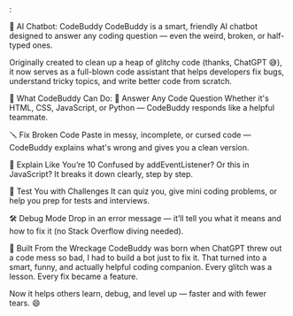 :

🤖 AI Chatbot: CodeBuddy
CodeBuddy is a smart, friendly AI chatbot designed to answer any coding question — even the weird, broken, or half-typed ones.

Originally created to clean up a heap of glitchy code (thanks, ChatGPT 😅), it now serves as a full-blown code assistant that helps developers fix bugs, understand tricky topics, and write better code from scratch.

🧠 What CodeBuddy Can Do:
💬 Answer Any Code Question
Whether it's HTML, CSS, JavaScript, or Python — CodeBuddy responds like a helpful teammate.

🪛 Fix Broken Code
Paste in messy, incomplete, or cursed code — CodeBuddy explains what's wrong and gives you a clean version.

📘 Explain Like You’re 10
Confused by addEventListener? Or this in JavaScript? It breaks it down clearly, step by step.

🧪 Test You with Challenges
It can quiz you, give mini coding problems, or help you prep for tests and interviews.

🛠️ Debug Mode
Drop in an error message — it’ll tell you what it means and how to fix it (no Stack Overflow diving needed).

🧨 Built From the Wreckage
CodeBuddy was born when ChatGPT threw out a code mess so bad, I had to build a bot just to fix it. That turned into a smart, funny, and actually helpful coding companion. Every glitch was a lesson. Every fix became a feature.

Now it helps others learn, debug, and level up — faster and with fewer tears. 😄
